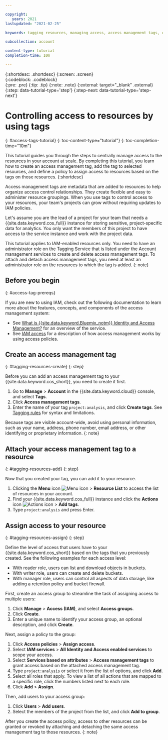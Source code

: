 ```yaml
---

copyright:
   years: 2021
lastupdated: "2021-02-25"

keywords: tagging resources, managing access, access management tags, create access management tags, get started with access management tags, IAM-enabled resources, tag your resource, access group, access group policy

subcollection: account

content-type: tutorial
completion-time: 10m

---
```


{:shortdesc: .shortdesc}
{:screen: .screen}  
{:codeblock: .codeblock}  
{:pre: .pre}
{:tip: .tip}
{:note: .note}
{:external: target="_blank" .external}
{:step: data-tutorial-type='step'}
{:step-next: data-tutorial-type='step-next'}

# Controlling access to resources by using tags
{: #access-tags-tutorial}
{: toc-content-type="tutorial"} 
{: toc-completion-time="10m"}

This tutorial guides you through the steps to centrally manage access to the resources in your account at scale. By completing this tutorial, you learn how to create an access management tag, add the tag to selected resources, and define a policy to assign access to resources based on the tags on those resources.
{:shortdesc}

Access management tags are metadata that are added to resources to help organize access control relationships. They create flexible and easy to administer resource groupings. When you use tags to control access to your resources, your team's projects can grow without requiring updates to IAM policies.

Let's assume you are the lead of a project for your team that needs a {{site.data.keyword.cos_full}} instance for storing sensitive, project-specific data for analytics. You only want the members of this project to have access to the service instance and work with the project data.

This tutorial applies to IAM-enabled resources only. You need to have an administrator role on the Tagging Service that is listed under the Account management services to create and delete access management tags. To attach and detach access management tags, you need at least an administrator role on the resources to which the tag is added.
{: note}

## Before you begin
{: #access-tag-prereqs}

If you are new to using IAM, check out the following documentation to learn more about the features, concepts, and components of the access management system:

* See [What is {{site.data.keyword.Bluemix_notm}} Identity and Access Management?](/docs/account?topic=account-iamoverview) for an overview of the service.
* See [IAM access](/docs/account?topic=account-userroles) for a description of how access management works by using access policies.

## Create an access management tag
{: #tagging-resources-create}
{: step}

Before you can add an access management tag to your {{site.data.keyword.cos_short}}, you need to create it first. 

1. Go to **Manage** > **Account** in the {{site.data.keyword.cloud}} console, and select **Tags**.
2. Click **Access management tags**.
3. Enter the name of your tag `project:analysis`, and click **Create tags**. See [Tagging rules](/docs/account?topic=account-tag#limits) for syntax and limitations.

Because tags are visible account-wide, avoid using personal information, such as your name, address, phone number, email address, or other identifying or proprietary information.
  {: note}

## Attach your access management tag to a resource
{: #tagging-resources-add}
{: step}

Now that you created your tag, you can add it to your resource. 

1. Clicking the **Menu** icon ![Menu icon](../icons/icon_hamburger.svg) > **Resource List** to access the list of resources in your account. 
2. Find your {{site.data.keyword.cos_full}} instance and click the **Actions** icon ![Actions icon](../icons/action-menu-icon.svg) > **Add tags**.
3. Type `project:analysis` and press Enter.

## Assign access to your resource
{: #tagging-resources-assign}
{: step}

Define the level of access that users have to your {{site.data.keyword.cos_short}} based on the tags that you previously created. See the following examples for each access level:
* With reader role, users can list and download objects in buckets.
* With writer role, users can create and delete buckets.
* With manager role, users can control all aspects of data storage, like adding a retention policy and bucket firewall.

First, create an access group to streamline the task of assigning access to multiple users:

1. Click **Manage** > **Access (IAM)**, and select **Access groups**.
2. Click **Create**.
3. Enter a unique name to identify your access group, an optional description, and click **Create**.

Next, assign a policy to the group: 

1. Click **Access policies** > **Assign access**. 
2. Select **IAM services** > **All Identity and Access enabled services** to scope your access.
4. Select **Services based on attributes** > **Access management tags** to grant access based on the attached access management tag.
5. Type `project:analysis` or select it from the list of options, and click **Add**. 
6. Select all roles that apply. To view a list of all actions that are mapped to a specific role, click the numbers listed next to each role.
7. Click **Add** > **Assign**.

Then, add users to your access group:

1. Click **Users** > **Add users**.
2. Select the members of the project from the list, and click **Add to group**.

After you create the access policy, access to other resources can be granted or revoked by attaching and detaching the same access management tag to those resources.
{: note}

